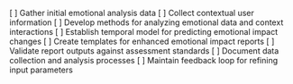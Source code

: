 [ ] Gather initial emotional analysis data
[ ] Collect contextual user information
[ ] Develop methods for analyzing emotional data and context interactions
[ ] Establish temporal model for predicting emotional impact changes
[ ] Create templates for enhanced emotional impact reports
[ ] Validate report outputs against assessment standards
[ ] Document data collection and analysis processes
[ ] Maintain feedback loop for refining input parameters